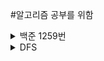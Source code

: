 #알고리즘 공부를 위함






<details>
<summary>백준 1259번 </summary>
[백준1259번](src/solvedac/ac1259.java)

```java
package solvedac;
import java.util.*;


public class ac1259 {

    public static void main(String[] args) {
        Scanner sc = new Scanner(System.in);

        while (true) {
            int num = sc.nextInt();
            String answer = "yes";
            if(num ==0) return;

            String str = Integer.toString(num);
            for (int i = 0; i < str.length() / 2; i++) {
                if(str.charAt(i)!= str.charAt(str.length()-i-1)) answer = "no";
            }
            System.out.println(answer);
        }

    }
}
```
</details>

<details>
<summary>DFS</summary>
    ```java
    public void DFS(int start){
        ch[start] = 1;
        sb.append(start + " ");

        for(int i = 1;i<=node;i++){
            if(arr[start][i] == 1 && ch[i]==0]) DFS(i);
        }          
    }
}


    

    
</details>


